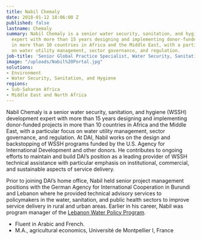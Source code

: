 ```yaml
---
title: Nabil Chemaly
date: 2018-01-12 18:06:00 Z
published: false
lastname: Chemaly
summary: Nabil Chemaly is a senior water security, sanitation, and hygiene development
  expert with more than 15 years designing and implementing donor-funded projects
  in more than 10 countries in Africa and the Middle East, with a particular focus
  on water utility management, sector governance, and regulation.
job-title: 'Senior Global Practice Specialist, Water Security, Sanitation, and Hygiene '
image: "/uploads/Nabil%20Portal.jpg"
solutions:
- Environment
- Water Security, Sanitation, and Hygiene
regions:
- Sub-Saharan Africa
- Middle East and North Africa
---
```


Nabil Chemaly is a senior water security, sanitation, and hygiene (WSSH) development expert with more than 15 years designing and implementing donor-funded projects in more than 10 countries in Africa and the Middle East, with a particular focus on water utility management, sector governance, and regulation. At DAI, Nabil works on the design and backstopping of WSSH programs funded by the U.S. Agency for International Development and other donors. He contributes to ongoing efforts to maintain and build DAI’s position as a leading provider of WSSH technical assistance with particular emphasis on institutional, commercial, and sustainable aspects of service delivery.
 
Prior to joining DAI’s home office, Nabil held senior project management positions with the German Agency for International Cooperation in Burundi and Lebanon where he provided technical advisory services to policymakers in the water, sanitation, and public health sectors to improve service delivery in rural and urban areas. Earlier in his career, Nabil was program manager of the [Lebanon Water Policy Program](https://www.dai.com/our-work/projects/lebanon-water-policy-program-lwpp).

* Fluent in Arabic and French.
* M.A., agricultural economics, Université de Montpellier I, France